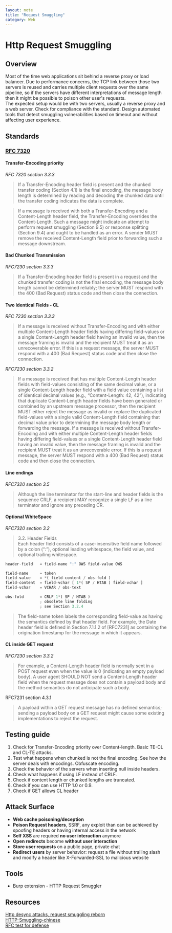 ```yaml
---
layout: note
title: "Request Smuggling"
category: Web
---
```


# Http Request Smuggling

## Overview

Most of the time web applications sit behind a reverse proxy or load balancer. Due to performance concerns, the TCP link between those two servers is reused and carries multiple client requests over the same pipeline, so if the servers have different interpretations of message length then it might be possible to poison other user's requests.  
The expected setup would be with two servers, usually a reverse proxy and a web server. Check for compliance with the standard. Design automated tools that detect smuggling vulnerabilities based on timeout and without affecting user experience.

## Standards
### [RFC 7320](https://tools.ietf.org/html/rfc7230#section-3.3.3)

#### Transfer-Encoding priority
_RFC 7320 section 3.3.3_
> If a Transfer-Encoding header field is present and the chunked transfer coding (Section 4.1) is the final encoding, the message body length is determined by reading and decoding the chunked data until the transfer coding indicates the data is complete.

> If a message is received with both a Transfer-Encoding and a Content-Length header field, the Transfer-Encoding overrides the Content-Length. Such a message might indicate an attempt to perform request smuggling (Section 9.5) or response splitting (Section 9.4) and ought to be handled as an error. A sender MUST remove the received Content-Length field prior to forwarding such a message downstream.

#### Bad Chunked Transmission
_RFC7230 section 3.3.3_  
> If a Transfer-Encoding header field is present in a request and the chunked transfer coding is not the final encoding, the message body length cannot be determined reliably; the server MUST respond with the 400 (Bad Request) status code and then close the connection.

#### Two Identical Fields - CL
_RFC 7230 section 3.3.3_  
> If a message is received without Transfer-Encoding and with either multiple Content-Length header fields having differing field-values or a single Content-Length header field having an invalid value, then the message framing is invalid and the recipient MUST treat it as an unrecoverable error. If this is a request message, the server MUST respond with a 400 (Bad Request) status code and then close the connection.  

_RFC7230 section 3.3.2_  
> If a message is received that has multiple Content-Length header fields with field-values consisting of the same decimal value, or a single Content-Length header field with a field value containing a list of identical decimal values (e.g., “Content-Length: 42, 42”), indicating that duplicate Content-Length header fields have been generated or combined by an upstream message processor, then the recipient MUST either reject the message as invalid or replace the duplicated field-values with a single valid Content-Length field containing that decimal value prior to determining the message body length or forwarding the message.
If a message is received without Transfer-Encoding and with either multiple Content-Length header fields having differing field-values or a single Content-Length header field having an invalid value, then the message framing is invalid and the recipient MUST treat it as an unrecoverable error. If this is a request message, the server MUST respond with a 400 (Bad Request) status code and then close the connection.  

#### Line endings
_RFC7320 section 3.5_   
> Although the line terminator for the start-line and header fields is the sequence CRLF, a recipient MAY recognize a single LF as a line terminator and ignore any preceding CR.

#### Optional WhiteSpace
_RFC7320 section 3.2_  
> 3.2. Header Fields  
Each header field consists of a case-insensitive field name followed
by a colon (“:”), optional leading whitespace, the field value, and
optional trailing whitespace.  
```javascript class:"lineNo"
header-field   = field-name ":" OWS field-value OWS

field-name     = token
field-value    = *( field-content / obs-fold )
field-content  = field-vchar [ 1*( SP / HTAB ) field-vchar ]
field-vchar    = VCHAR / obs-text

obs-fold       = CRLF 1*( SP / HTAB )
               ; obsolete line folding
               ; see Section 3.2.4
```  
> The field-name token labels the corresponding field-value as having
the semantics defined by that header field. For example, the Date
header field is defined in Section 7.1.1.2 of [RFC7231] as containing
the origination timestamp for the message in which it appears.  

#### CL inside GET request  
_RFC7230 section 3.3.2_  
> For example, a Content-Length header field is normally sent in a POST request even when the value is 0 (indicating an empty payload body).  A user agent SHOULD NOT send a Content-Length header field when the request message does not contain a payload body and the method semantics do not anticipate such a body.  

RFC7231 section 4.3.1  
> A payload within a GET request message has no defined semantics; sending a payload body on a GET request might cause some existing implementations to reject the request.

## Testing guide

1. Check for Transfer-Encoding priority over Content-length. Basic TE-CL and CL-TE attacks.
2. Test what happens when chunked is not the final encoding. See how the server deals with encodings. Obfuscate encoding.
3. Check the behavior of the servers when inserting null inside headers.
4. Check what happens if using LF instead of CRLF.
5. Check if content length or chunked lengths are truncated.
6. Check if you can use HTTP 1.0 or 0.9.
7. Check if GET allows CL header

## Attack Surface
- **Web cache poisoning/deception**
- **Poison Request headers**, SSRF, any exploit than can be achieved by spoofing headers or having internal access in the network
- **Self XSS** are required **no user interaction** anymore
- **Open redirects** become **without user interaction**
- **Store user requests** on a public page, private chat
- **Redirect users** by server behavior: request a file without trailing slash and modify a header like X-Forwarded-SSL to malicious website

## Tools

- Burp extension - HTTP Request Smuggler

## Resources
[Http desync attacks, request smuggling reborn](https://portswigger.net/research/http-desync-attacks-request-smuggling-reborn)  
[HTTP-Smuggling-chinese](http://blog.zeddyu.info/2019/12/08/HTTP-Smuggling-en/#Size-Issue)  
[RFC test for defense](https://github.com/regilero/HTTPWookiee)
